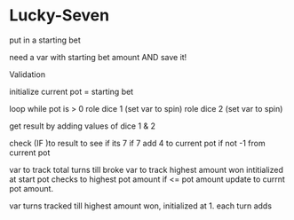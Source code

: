 # Lucky-Seven

put in a starting bet

need a var with starting bet amount  AND save it!

Validation 


initialize current pot = starting bet 

loop while pot is > 0
role dice 1 (set var to spin)
role dice 2 (set var to spin)

get result by adding values of dice 1 & 2

check (IF )to result to see if its 7
if 7 add 4 to current pot if not -1 from current pot


var to track total turns till broke
var to track highest amount won intitialized at start pot 
    checks to highest pot amount if <= pot amount update to currnt pot amount. 

var turns tracked till highest amount won, initialized at 1. each turn adds 


 

<!-- Validation2  the current pot is >0 -->

